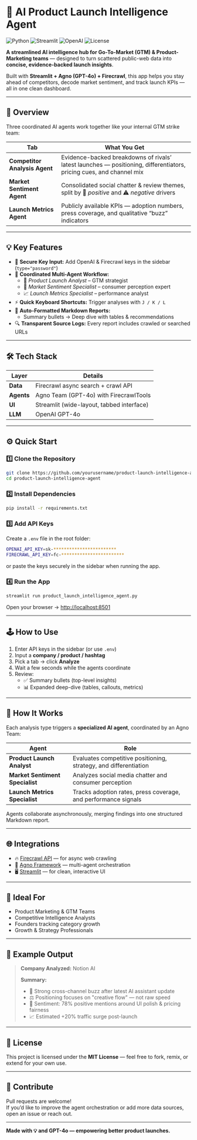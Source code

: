 # 🚀 AI Product Launch Intelligence Agent

![Python](https://img.shields.io/badge/Python-3.10%2B-blue)
![Streamlit](https://img.shields.io/badge/Streamlit-App-red)
![OpenAI](https://img.shields.io/badge/OpenAI-GPT--4o-green)
![License](https://img.shields.io/badge/License-MIT-black)

**A streamlined AI intelligence hub for Go-To-Market (GTM) & Product-Marketing teams** — designed to turn scattered public-web data into **concise, evidence-backed launch insights**.

Built with **Streamlit + Agno (GPT-4o) + Firecrawl**, this app helps you stay ahead of competitors, decode market sentiment, and track launch KPIs — all in one clean dashboard.

---

## 🧠 Overview

Three coordinated AI agents work together like your internal GTM strike team:

| Tab | What You Get |
|-----|---------------|
| **Competitor Analysis Agent** | Evidence-backed breakdowns of rivals’ latest launches — positioning, differentiators, pricing cues, and channel mix |
| **Market Sentiment Agent** | Consolidated social chatter & review themes, split by 🚀 *positive* and ⚠️ *negative* drivers |
| **Launch Metrics Agent** | Publicly available KPIs — adoption numbers, press coverage, and qualitative “buzz” indicators |

---

## 💡 Key Features

- 🔑 **Secure Key Input:** Add OpenAI & Firecrawl keys in the sidebar (`type="password"`)
- 🧩 **Coordinated Multi-Agent Workflow:**  
  - 🎯 *Product Launch Analyst* – GTM strategist  
  - 💬 *Market Sentiment Specialist* – consumer perception expert  
  - 📈 *Launch Metrics Specialist* – performance analyst  
- ⚡ **Quick Keyboard Shortcuts:** Trigger analyses with `J / K / L`  
- 📑 **Auto-Formatted Markdown Reports:**  
  - Summary bullets → Deep dive with tables & recommendations  
- 🔍 **Transparent Source Logs:** Every report includes crawled or searched URLs  

---

## 🛠️ Tech Stack

| Layer | Details |
|--------|----------|
| **Data** | Firecrawl async search + crawl API |
| **Agents** | Agno Team (GPT-4o) with FirecrawlTools |
| **UI** | Streamlit (wide-layout, tabbed interface) |
| **LLM** | OpenAI GPT-4o |

---

## ⚙️ Quick Start

### 1️⃣ Clone the Repository

```bash
git clone https://github.com/yourusername/product-launch-intelligence-agent.git
cd product-launch-intelligence-agent
```

### 2️⃣ Install Dependencies

```bash
pip install -r requirements.txt
```

### 3️⃣ Add API Keys

Create a `.env` file in the root folder:

```bash
OPENAI_API_KEY=sk-************************
FIRECRAWL_API_KEY=fc-************************
```

or paste the keys securely in the sidebar when running the app.

### 4️⃣ Run the App

```bash
streamlit run product_launch_intelligence_agent.py
```

Open your browser → [http://localhost:8501](http://localhost:8501)

---

## 🕹️ How to Use

1. Enter API keys in the sidebar (or use `.env`)  
2. Input a **company / product / hashtag**  
3. Pick a tab → click **Analyze**  
4. Wait a few seconds while the agents coordinate  
5. Review:
   - ✅ Summary bullets (top-level insights)  
   - 📊 Expanded deep-dive (tables, callouts, metrics)

---

## 🤖 How It Works

Each analysis type triggers a **specialized AI agent**, coordinated by an Agno Team:

| Agent | Role |
|--------|------|
| **Product Launch Analyst** | Evaluates competitive positioning, strategy, and differentiation |
| **Market Sentiment Specialist** | Analyzes social media chatter and consumer perception |
| **Launch Metrics Specialist** | Tracks adoption rates, press coverage, and performance signals |

Agents collaborate asynchronously, merging findings into one structured Markdown report.

---

## 🌐 Integrations

- 🔥 [Firecrawl API](https://firecrawl.dev) — for async web crawling  
- 🧠 [Agno Framework](https://github.com/agno-llm) — multi-agent orchestration  
- 🖥️ [Streamlit](https://streamlit.io) — for clean, interactive UI  

---

## 🧭 Ideal For

- Product Marketing & GTM Teams  
- Competitive Intelligence Analysts  
- Founders tracking category growth  
- Growth & Strategy Professionals  

---

## 🧰 Example Output

> **Company Analyzed:** Notion AI  
>
> **Summary:**  
> - 🚀 Strong cross-channel buzz after latest AI assistant update  
> - ⚖️ Positioning focuses on "creative flow" — not raw speed  
> - 💬 Sentiment: 78% positive mentions around UI polish & pricing fairness  
> - 📈 Estimated +20% traffic surge post-launch  

---

## 📜 License

This project is licensed under the **MIT License** — feel free to fork, remix, or extend for your own use.

---

## 🌟 Contribute

Pull requests are welcome!  
If you’d like to improve the agent orchestration or add more data sources, open an issue or reach out.

---

**Made with 💡 and GPT-4o — empowering better product launches.**
